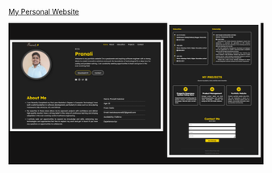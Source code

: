 [My Personal Website](https://raw.githack.com/pranalikadukar/Personal-Website/main/index.html)

<html>
<body>
  <img src="files/preview .png">
</body>
</html>

